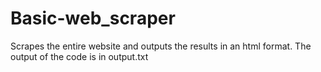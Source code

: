 # Basic-web_scraper
Scrapes the entire website and outputs the results in an html format.
The output of the code is in output.txt
